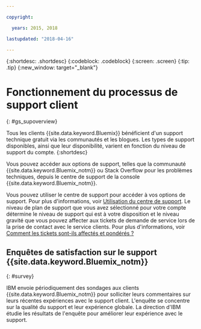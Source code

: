 ```yaml
---

copyright:

  years: 2015, 2018

lastupdated: "2018-04-16"

---
```



{:shortdesc: .shortdesc}
{:codeblock: .codeblock}
{:screen: .screen}
{:tip: .tip}
{:new_window: target="_blank"}

# Fonctionnement du processus de support client
{: #gs_supoverview}

Tous les clients {{site.data.keyword.Bluemix}} bénéficient d'un support technique gratuit via les communautés et les blogues. Les types de support disponibles, ainsi que leur disponibilité, varient en fonction du niveau de support du compte.
{:shortdesc}

Vous pouvez accéder aux options de support, telles que la communauté {{site.data.keyword.Bluemix_notm}} ou Stack Overflow pour les problèmes techniques, depuis le centre de support de la console {{site.data.keyword.Bluemix_notm}}.

Vous pouvez utiliser le centre de support pour accéder à vos options de support. Pour plus d'informations, voir [Utilisation du centre de support](/docs/get-support/howtogetsupport.html#using-avatar). Le niveau de plan de support que vous avez sélectionné pour votre compte détermine le niveau de support qui est à votre disposition et le niveau gravité que vous pouvez affecter aux tickets de demande de service lors de la prise de contact avec le service clients. Pour plus d'informations, voir [Comment les tickets sont-ils affectés et pondérés ?](/docs/get-support/ticketweight.html#support-ticket-severity)

## Enquêtes de satisfaction sur le support {{site.data.keyword.Bluemix_notm}}  
{: #survey}

IBM envoie périodiquement des sondages aux clients {{site.data.keyword.Bluemix_notm}} pour solliciter leurs commentaires sur leurs récentes expériences avec le support client. L'enquête se concentre sur la qualité du support et leur expérience globale. La direction d'IBM étudie les résultats de l'enquête pour améliorer leur expérience avec le support.
